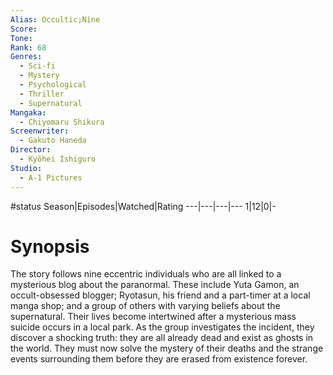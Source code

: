 ```yaml
---
Alias: Occultic;Nine
Score:
Tone: 
Rank: 68
Genres:
  - Sci-fi
  - Mystery
  - Psychological
  - Thriller
  - Supernatural
Mangaka:
  - Chiyomaru Shikura
Screenwriter:
  - Gakuto Haneda
Director:
  - Kyōhei Ishiguro
Studio:
  - A-1 Pictures
---
```

#status
Season|Episodes|Watched|Rating
---|---|---|---
1|12|0|-

# Synopsis
The story follows nine eccentric individuals who are all linked to a mysterious blog about the paranormal. These include Yuta Gamon, an occult-obsessed blogger; Ryotasun, his friend and a part-timer at a local manga shop; and a group of others with varying beliefs about the supernatural. Their lives become intertwined after a mysterious mass suicide occurs in a local park. As the group investigates the incident, they discover a shocking truth: they are all already dead and exist as ghosts in the world. They must now solve the mystery of their deaths and the strange events surrounding them before they are erased from existence forever.